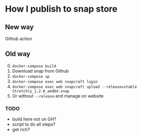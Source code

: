 # How I publish to snap store
## New way
Github action
## Old way
0. `docker-compose build`
1. Download snap from Github
2. `docker-compose up`
3. `docker-compose exec web snapcraft login`
4. `docker-compose exec web snapcraft upload --release=stable Stretchly_1.2.0_amd64.snap`
5. Or without `--release` and manage on website

### TODO
- build here not on GH?
- script to do all steps?
- get rich?
